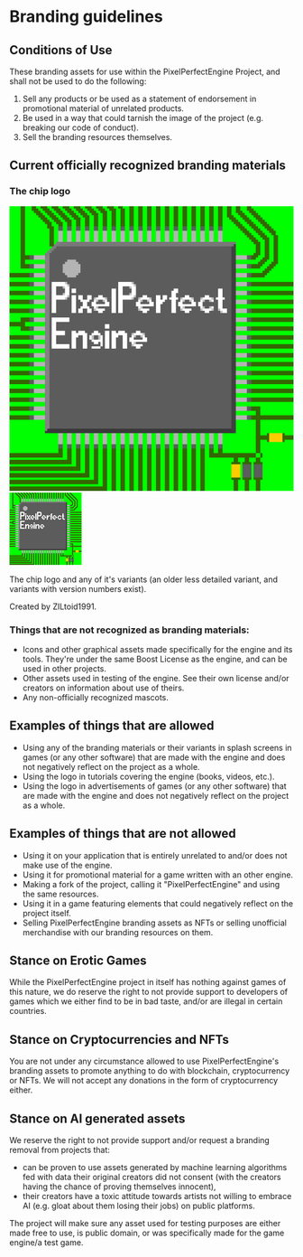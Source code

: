 # Branding guidelines

## Conditions of Use

These branding assets for use within the PixelPerfectEngine Project, and shall not be used to do the following:

1) Sell any products or be used as a statement of endorsement in promotional material of unrelated products.
2) Be used in a way that could tarnish the image of the project (e.g. breaking our code of conduct).
3) Sell the branding resources themselves.

## Current officially recognized branding materials

### The chip logo

![PixelPerfectEngine Logo large](branding/pixelperfectengine%20logo%20512.png) ![PixelPerfectEngine Logo small](branding/pixelperfectengine%20logo.png)

The chip logo and any of it's variants (an older less detailed variant, and variants with version numbers exist).

Created by ZILtoid1991.

### Things that are not recognized as branding materials:

* Icons and other graphical assets made specifically for the engine and its tools. They're under the same Boost License as the engine, and can be used in other projects.
* Other assets used in testing of the engine. See their own license and/or creators on information about use of theirs.
* Any non-officially recognized mascots.

## Examples of things that are allowed

* Using any of the branding materials or their variants in splash screens in games (or any other software) that are made with the engine and does not negatively reflect on the project as a whole.
* Using the logo in tutorials covering the engine (books, videos, etc.).
* Using the logo in advertisements of games (or any other software) that are made with the engine and does not negatively reflect on the project as a whole.

## Examples of things that are not allowed

* Using it on your application that is entirely unrelated to and/or does not make use of the engine.
* Using it for promotional material for a game written with an other engine.
* Making a fork of the project, calling it "PixelPerfectEngine" and using the same resources.
* Using it in a game featuring elements that could negatively reflect on the project itself.
* Selling PixelPerfectEngine branding assets as NFTs or selling unofficial merchandise with our branding resources on them.

## Stance on Erotic Games

While the PixelPerfectEngine project in itself has nothing against games of this nature, we do reserve the right to not provide support to developers of games which we either find to be in bad taste, and/or are illegal in certain countries.

## Stance on Cryptocurrencies and NFTs

You are not under any circumstance allowed to use PixelPerfectEngine's branding assets to promote anything to do with blockchain, cryptocurrency or NFTs.
We will not accept any donations in the form of cryptocurrency either.

## Stance on AI generated assets

We reserve the right to not provide support and/or request a branding removal from projects that:
* can be proven to use assets generated by machine learning algorithms fed with data their original creators did not consent (with the creators having the chance of proving themselves innocent),
* their creators have a toxic attitude towards artists not willing to embrace AI (e.g. gloat about them losing their jobs) on public platforms.

The project will make sure any asset used for testing purposes are either made free to use, is public domain, or was specifically made for the game engine/a test game.